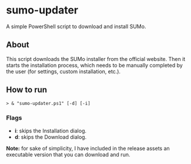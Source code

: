 # sumo-updater

A simple PowerShell script to download and install SUMo.

## About

This script downloads the SUMo installer from the official website.
Then it starts the installation process, which needs to be manually completed by the user (for settings, custom installation, etc.).

## How to run

```
> & "sumo-updater.ps1" [-d] [-i]
```

### Flags

- **i**: skips the Installation dialog.
- **d**: skips the Download dialog.

**Note:** for sake of simplicity, I have included in the release assets an executable version that you can download and run.
